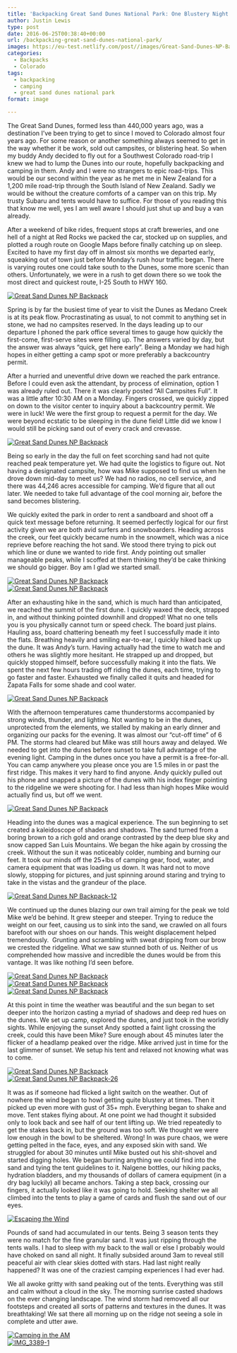 ```yaml
---
title: 'Backpacking Great Sand Dunes National Park: One Blustery Night'
author: Justin Lewis
type: post
date: 2016-06-25T00:38:40+00:00
url: /backpacking-great-sand-dunes-national-park/
images: https://eu-test.netlify.com/post//images/Great-Sand-Dunes-NP-Backpack-5-e1476585939654.jpg
categories:
  - Backpacks
  - Colorado
tags:
  - backpacking
  - camping
  - great sand dunes national park
format: image

---
```

The Great Sand Dunes, formed less than 440,000 years ago, was a destination I’ve been trying to get to since I moved to Colorado almost four years ago. For some reason or another something always seemed to get in the way whether it be work, sold out campsites, or blistering heat. So when my buddy Andy decided to fly out for a Southwest Colorado road-trip I knew we had to lump the Dunes into our route, hopefully backpacking and camping in them. Andy and I were no strangers to epic road-trips. This would be our second within the year as he met me in New Zealand for a 1,200 mile road-trip through the South Island of New Zealand. Sadly we would be without the creature comforts of a camper van on this trip. My trusty Subaru and tents would have to suffice. For those of you reading this that know me well, yes I am well aware I should just shut up and buy a van already.

After a weekend of bike rides, frequent stops at craft breweries, and one hell of a night at Red Rocks we packed the car, stocked up on supplies, and plotted a rough route on Google Maps before finally catching up on sleep. Excited to have my first day off in almost six months we departed early, squeaking out of town just before Monday’s rush hour traffic began. There is varying routes one could take south to the Dunes, some more scenic than others. Unfortunately, we were in a rush to get down there so we took the most direct and quickest route, I-25 South to HWY 160. 

<div class="ngg-gallery-singlepic-image " style="">
  <a href="http://www.elevationupgrade.com/wp-content/gallery/Great%20Sand%20Dunes/Great-Sand-Dunes-NP-Backpack-1.jpg"
		     title=""
             data-src="http://www.elevationupgrade.com/wp-content/gallery/Great%20Sand%20Dunes/Great-Sand-Dunes-NP-Backpack-1.jpg"
             data-thumbnail="http://www.elevationupgrade.com/wp-content/gallery/Great%20Sand%20Dunes/thumbs/thumbs_Great-Sand-Dunes-NP-Backpack-1.jpg"
             data-image-id="270"
             data-title="Great Sand Dunes NP Backpack"
             data-description=""
             target='_self'
             class="ngg-fancybox" rel="50986c631e2e2519c7bbc477332fa94b"> <img class="ngg-singlepic"
             src="http://www.elevationupgrade.com/wp-content/gallery/Great%20Sand%20Dunes/dynamic/Great-Sand-Dunes-NP-Backpack-1.jpg-nggid03270-ngg0dyn-0x0x100-00f0w010c010r110f110r010t010.jpg"
             alt="Great Sand Dunes NP Backpack"
             title="Great Sand Dunes NP Backpack"
 /> </a>
</div>

<!--more-->

Spring is by far the busiest time of year to visit the Dunes as Medano Creek is at its peak flow. Procrastinating as usual, to not commit to anything set in stone, we had no campsites reserved. In the days leading up to our departure I phoned the park office several times to gauge how quickly the first-come, first-serve sites were filling up. The answers varied by day, but the answer was always “quick, get here early”. Being a Monday we had high hopes in either getting a camp spot or more preferably a backcountry permit.

After a hurried and uneventful drive down we reached the park entrance. Before I could even ask the attendant, by process of elimination, option 1 was already ruled out. There it was clearly posted “All Campsites Full”. It was a little after 10:30 AM on a Monday. Fingers crossed, we quickly zipped on down to the visitor center to inquiry about a backcountry permit. We were in luck! We were the first group to request a permit for the day. We were beyond ecstatic to be sleeping in the dune field! Little did we know I would still be picking sand out of every crack and crevasse. 

<div class="ngg-gallery-singlepic-image " style="">
  <a href="http://www.elevationupgrade.com/wp-content/gallery/Great%20Sand%20Dunes/Great-Sand-Dunes-NP-Backpack-2.jpg"
		     title=""
             data-src="http://www.elevationupgrade.com/wp-content/gallery/Great%20Sand%20Dunes/Great-Sand-Dunes-NP-Backpack-2.jpg"
             data-thumbnail="http://www.elevationupgrade.com/wp-content/gallery/Great%20Sand%20Dunes/thumbs/thumbs_Great-Sand-Dunes-NP-Backpack-2.jpg"
             data-image-id="271"
             data-title="Great Sand Dunes NP Backpack"
             data-description=""
             target='_self'
             class="ngg-fancybox" rel="4b6ba6ee0441ad24eec2da082200495c"> <img class="ngg-singlepic"
             src="http://www.elevationupgrade.com/wp-content/gallery/Great%20Sand%20Dunes/dynamic/Great-Sand-Dunes-NP-Backpack-2.jpg-nggid03271-ngg0dyn-0x0x100-00f0w010c010r110f110r010t010.jpg"
             alt="Great Sand Dunes NP Backpack"
             title="Great Sand Dunes NP Backpack"
 /> </a>
</div>

Being so early in the day the full on feet scorching sand had not quite reached peak temperature yet. We had quite the logistics to figure out. Not having a designated campsite, how was Mike supposed to find us when he drove down mid-day to meet us? We had no radios, no cell service, and there was 44,246 acres accessible for camping. We’d figure that all out later. We needed to take full advantage of the cool morning air, before the sand becomes blistering.

We quickly exited the park in order to rent a sandboard and shoot off a quick text message before returning. It seemed perfectly logical for our first activity given we are both avid surfers and snowboarders. Heading across the creek, our feet quickly became numb in the snowmelt, which was a nice reprieve before reaching the hot sand. We stood there trying to pick out which line or dune we wanted to ride first. Andy pointing out smaller manageable peaks, while I scoffed at them thinking they’d be cake thinking we should go bigger. Boy am I glad we started small. 

<div class="ngg-gallery-singlepic-image " style="">
  <a href="http://www.elevationupgrade.com/wp-content/gallery/Great%20Sand%20Dunes/Great-Sand-Dunes-NP-Backpack-9.jpg"
		     title=""
             data-src="http://www.elevationupgrade.com/wp-content/gallery/Great%20Sand%20Dunes/Great-Sand-Dunes-NP-Backpack-9.jpg"
             data-thumbnail="http://www.elevationupgrade.com/wp-content/gallery/Great%20Sand%20Dunes/thumbs/thumbs_Great-Sand-Dunes-NP-Backpack-9.jpg"
             data-image-id="274"
             data-title="Great Sand Dunes NP Backpack"
             data-description=""
             target='_self'
             class="ngg-fancybox" rel="1f98c81d8ff63faab55d70334ab8bf18"> <img class="ngg-singlepic"
             src="http://www.elevationupgrade.com/wp-content/gallery/Great%20Sand%20Dunes/dynamic/Great-Sand-Dunes-NP-Backpack-9.jpg-nggid03274-ngg0dyn-0x0x100-00f0w010c010r110f110r010t010.jpg"
             alt="Great Sand Dunes NP Backpack"
             title="Great Sand Dunes NP Backpack"
 /> </a>
</div>

<div class="ngg-gallery-singlepic-image " style="">
  <a href="http://www.elevationupgrade.com/wp-content/gallery/Great%20Sand%20Dunes/Great-Sand-Dunes-NP-Backpack-3.jpg"
		     title=""
             data-src="http://www.elevationupgrade.com/wp-content/gallery/Great%20Sand%20Dunes/Great-Sand-Dunes-NP-Backpack-3.jpg"
             data-thumbnail="http://www.elevationupgrade.com/wp-content/gallery/Great%20Sand%20Dunes/thumbs/thumbs_Great-Sand-Dunes-NP-Backpack-3.jpg"
             data-image-id="272"
             data-title="Great Sand Dunes NP Backpack"
             data-description=""
             target='_self'
             class="ngg-fancybox" rel="673c5c97a6817a719e8de51309331dcc"> <img class="ngg-singlepic"
             src="http://www.elevationupgrade.com/wp-content/gallery/Great%20Sand%20Dunes/dynamic/Great-Sand-Dunes-NP-Backpack-3.jpg-nggid03272-ngg0dyn-0x0x100-00f0w010c010r110f110r010t010.jpg"
             alt="Great Sand Dunes NP Backpack"
             title="Great Sand Dunes NP Backpack"
 /> </a>
</div>

After an exhausting hike in the sand, which is much hard than anticipated, we reached the summit of the first dune. I quickly waxed the deck, strapped in, and without thinking pointed downhill and dropped! What no one tells you is you physically cannot turn or speed check. The board just plains. Hauling ass, board chattering beneath my feet I successfully made it into the flats. Breathing heavily and smiling ear-to-ear, I quickly hiked back up the dune. It was Andy’s turn. Having actually had the time to watch me and others he was slightly more hesitant. He strapped up and dropped, but quickly stopped himself, before successfully making it into the flats. We spent the next few hours trading off riding the dunes, each time, trying to go faster and faster. Exhausted we finally called it quits and headed for Zapata Falls for some shade and cool water. 

<div class="ngg-gallery-singlepic-image " style="">
  <a href="http://www.elevationupgrade.com/wp-content/gallery/Great%20Sand%20Dunes/Great-Sand-Dunes-NP-Backpack-11.jpg"
		     title=""
             data-src="http://www.elevationupgrade.com/wp-content/gallery/Great%20Sand%20Dunes/Great-Sand-Dunes-NP-Backpack-11.jpg"
             data-thumbnail="http://www.elevationupgrade.com/wp-content/gallery/Great%20Sand%20Dunes/thumbs/thumbs_Great-Sand-Dunes-NP-Backpack-11.jpg"
             data-image-id="275"
             data-title="Great Sand Dunes NP Backpack"
             data-description=""
             target='_self'
             class="ngg-fancybox" rel="5227403bb6f6aa15a393e0f1c620977f"> <img class="ngg-singlepic"
             src="http://www.elevationupgrade.com/wp-content/gallery/Great%20Sand%20Dunes/dynamic/Great-Sand-Dunes-NP-Backpack-11.jpg-nggid03275-ngg0dyn-0x0x100-00f0w010c010r110f110r010t010.jpg"
             alt="Great Sand Dunes NP Backpack"
             title="Great Sand Dunes NP Backpack"
 /> </a>
</div>

With the afternoon temperatures came thunderstorms accompanied by strong winds, thunder, and lighting. Not wanting to be in the dunes, unprotected from the elements, we stalled by making an early dinner and organizing our packs for the evening. It was almost our “cut-off time” of 6 PM. The storms had cleared but Mike was still hours away and delayed. We needed to get into the dunes before sunset to take full advantage of the evening light. Camping in the dunes once you have a permit is a free-for-all. You can camp anywhere you please once you are 1.5 miles in or past the first ridge. This makes it very hard to find anyone. Andy quickly pulled out his phone and snapped a picture of the dunes with his index finger pointing to the ridgeline we were shooting for. I had less than high hopes Mike would actually find us, but off we went. 

<div class="ngg-gallery-singlepic-image " style="">
  <a href="http://www.elevationupgrade.com/wp-content/gallery/Great%20Sand%20Dunes/Great-Sand-Dunes-NP-Backpack-13.jpg"
		     title=""
             data-src="http://www.elevationupgrade.com/wp-content/gallery/Great%20Sand%20Dunes/Great-Sand-Dunes-NP-Backpack-13.jpg"
             data-thumbnail="http://www.elevationupgrade.com/wp-content/gallery/Great%20Sand%20Dunes/thumbs/thumbs_Great-Sand-Dunes-NP-Backpack-13.jpg"
             data-image-id="277"
             data-title="Great Sand Dunes NP Backpack"
             data-description=""
             target='_self'
             class="ngg-fancybox" rel="d1c0d3080a5258c633fe603fda1ca64a"> <img class="ngg-singlepic"
             src="http://www.elevationupgrade.com/wp-content/gallery/Great%20Sand%20Dunes/dynamic/Great-Sand-Dunes-NP-Backpack-13.jpg-nggid03277-ngg0dyn-0x0x100-00f0w010c010r110f110r010t010.jpg"
             alt="Great Sand Dunes NP Backpack"
             title="Great Sand Dunes NP Backpack"
 /> </a>
</div>

Heading into the dunes was a magical experience. The sun beginning to set created a kaleidoscope of shades and shadows. The sand turned from a boring brown to a rich gold and orange contrasted by the deep blue sky and snow capped San Luis Mountains. We began the hike again by crossing the creek. Without the sun it was noticeably colder, numbing and burning our feet. It took our minds off the 25+lbs of camping gear, food, water, and camera equipment that was loading us down. It was hard not to move slowly, stopping for pictures, and just spinning around staring and trying to take in the vistas and the grandeur of the place. 

<div class="ngg-gallery-singlepic-image " style="">
  <a href="http://www.elevationupgrade.com/wp-content/gallery/Great%20Sand%20Dunes/Great-Sand-Dunes-NP-Backpack-12.jpg"
		     title=""
             data-src="http://www.elevationupgrade.com/wp-content/gallery/Great%20Sand%20Dunes/Great-Sand-Dunes-NP-Backpack-12.jpg"
             data-thumbnail="http://www.elevationupgrade.com/wp-content/gallery/Great%20Sand%20Dunes/thumbs/thumbs_Great-Sand-Dunes-NP-Backpack-12.jpg"
             data-image-id="276"
             data-title="Great Sand Dunes NP Backpack-12"
             data-description=""
             target='_self'
             class="ngg-fancybox" rel="8103c2b8abf5ce27b7d44e3445b6562a"> <img class="ngg-singlepic"
             src="http://www.elevationupgrade.com/wp-content/gallery/Great%20Sand%20Dunes/dynamic/Great-Sand-Dunes-NP-Backpack-12.jpg-nggid03276-ngg0dyn-0x0x100-00f0w010c010r110f110r010t010.jpg"
             alt="Great Sand Dunes NP Backpack-12"
             title="Great Sand Dunes NP Backpack-12"
 /> </a>
</div>

We continued up the dunes blazing our own trail aiming for the peak we told Mike we’d be behind. It grew steeper and steeper. Trying to reduce the weight on our feet, causing us to sink into the sand, we crawled on all fours barefoot with our shoes on our hands. This weight displacement helped tremendously.  Grunting and scrambling with sweat dripping from our brow we crested the ridgeline. What we saw stunned both of us. Neither of us comprehended how massive and incredible the dunes would be from this vantage. It was like nothing I’d seen before. 

<div class="ngg-gallery-singlepic-image " style="">
  <a href="http://www.elevationupgrade.com/wp-content/gallery/Great%20Sand%20Dunes/Great-Sand-Dunes-NP-Backpack-14.jpg"
		     title=""
             data-src="http://www.elevationupgrade.com/wp-content/gallery/Great%20Sand%20Dunes/Great-Sand-Dunes-NP-Backpack-14.jpg"
             data-thumbnail="http://www.elevationupgrade.com/wp-content/gallery/Great%20Sand%20Dunes/thumbs/thumbs_Great-Sand-Dunes-NP-Backpack-14.jpg"
             data-image-id="278"
             data-title="Great Sand Dunes NP Backpack"
             data-description=""
             target='_self'
             class="ngg-fancybox" rel="7f3d1e5ab2d0436ef8402c21a75f4e50"> <img class="ngg-singlepic"
             src="http://www.elevationupgrade.com/wp-content/gallery/Great%20Sand%20Dunes/dynamic/Great-Sand-Dunes-NP-Backpack-14.jpg-nggid03278-ngg0dyn-0x0x100-00f0w010c010r110f110r010t010.jpg"
             alt="Great Sand Dunes NP Backpack"
             title="Great Sand Dunes NP Backpack"
 /> </a>
</div>

<div class="ngg-gallery-singlepic-image " style="">
  <a href="http://www.elevationupgrade.com/wp-content/gallery/Great%20Sand%20Dunes/Great-Sand-Dunes-NP-Backpack-15.jpg"
		     title=""
             data-src="http://www.elevationupgrade.com/wp-content/gallery/Great%20Sand%20Dunes/Great-Sand-Dunes-NP-Backpack-15.jpg"
             data-thumbnail="http://www.elevationupgrade.com/wp-content/gallery/Great%20Sand%20Dunes/thumbs/thumbs_Great-Sand-Dunes-NP-Backpack-15.jpg"
             data-image-id="279"
             data-title="Great Sand Dunes NP Backpack"
             data-description=""
             target='_self'
             class="ngg-fancybox" rel="ef9c63e2e431444ada6697c3aa1c1ddd"> <img class="ngg-singlepic"
             src="http://www.elevationupgrade.com/wp-content/gallery/Great%20Sand%20Dunes/dynamic/Great-Sand-Dunes-NP-Backpack-15.jpg-nggid03279-ngg0dyn-0x0x100-00f0w010c010r110f110r010t010.jpg"
             alt="Great Sand Dunes NP Backpack"
             title="Great Sand Dunes NP Backpack"
 /> </a>
</div>

<div class="ngg-gallery-singlepic-image " style="">
  <a href="http://www.elevationupgrade.com/wp-content/gallery/Great%20Sand%20Dunes/Great-Sand-Dunes-NP-Backpack-21.jpg"
		     title=""
             data-src="http://www.elevationupgrade.com/wp-content/gallery/Great%20Sand%20Dunes/Great-Sand-Dunes-NP-Backpack-21.jpg"
             data-thumbnail="http://www.elevationupgrade.com/wp-content/gallery/Great%20Sand%20Dunes/thumbs/thumbs_Great-Sand-Dunes-NP-Backpack-21.jpg"
             data-image-id="282"
             data-title="Great Sand Dunes NP Backpack"
             data-description=""
             target='_self'
             class="ngg-fancybox" rel="8e985c0a60b409e94f222719fbbaa6a9"> <img class="ngg-singlepic"
             src="http://www.elevationupgrade.com/wp-content/gallery/Great%20Sand%20Dunes/dynamic/Great-Sand-Dunes-NP-Backpack-21.jpg-nggid03282-ngg0dyn-0x0x100-00f0w010c010r110f110r010t010.jpg"
             alt="Great Sand Dunes NP Backpack"
             title="Great Sand Dunes NP Backpack"
 /> </a>
</div>

At this point in time the weather was beautiful and the sun began to set deeper into the horizon casting a myriad of shadows and deep red hues on the dunes. We set up camp, explored the dunes, and just took in the worldly sights. While enjoying the sunset Andy spotted a faint light crossing the creek, could this have been Mike? Sure enough about 45 minutes later the flicker of a headlamp peaked over the ridge. Mike arrived just in time for the last glimmer of sunset. We setup his tent and relaxed not knowing what was to come. 

<div class="ngg-gallery-singlepic-image " style="">
  <a href="http://www.elevationupgrade.com/wp-content/gallery/Great%20Sand%20Dunes/Great-Sand-Dunes-NP-Backpack-24.jpg"
		     title=""
             data-src="http://www.elevationupgrade.com/wp-content/gallery/Great%20Sand%20Dunes/Great-Sand-Dunes-NP-Backpack-24.jpg"
             data-thumbnail="http://www.elevationupgrade.com/wp-content/gallery/Great%20Sand%20Dunes/thumbs/thumbs_Great-Sand-Dunes-NP-Backpack-24.jpg"
             data-image-id="285"
             data-title="Great Sand Dunes NP Backpack"
             data-description=""
             target='_self'
             class="ngg-fancybox" rel="bc7eb3589964b580fbb4a9c8b4bd9bef"> <img class="ngg-singlepic"
             src="http://www.elevationupgrade.com/wp-content/gallery/Great%20Sand%20Dunes/dynamic/Great-Sand-Dunes-NP-Backpack-24.jpg-nggid03285-ngg0dyn-0x0x100-00f0w010c010r110f110r010t010.jpg"
             alt="Great Sand Dunes NP Backpack"
             title="Great Sand Dunes NP Backpack"
 /> </a>
</div>

<div class="ngg-gallery-singlepic-image " style="">
  <a href="http://www.elevationupgrade.com/wp-content/gallery/Great%20Sand%20Dunes/Great-Sand-Dunes-NP-Backpack-26.jpg"
		     title=""
             data-src="http://www.elevationupgrade.com/wp-content/gallery/Great%20Sand%20Dunes/Great-Sand-Dunes-NP-Backpack-26.jpg"
             data-thumbnail="http://www.elevationupgrade.com/wp-content/gallery/Great%20Sand%20Dunes/thumbs/thumbs_Great-Sand-Dunes-NP-Backpack-26.jpg"
             data-image-id="286"
             data-title="Great Sand Dunes NP Backpack-26"
             data-description=""
             target='_self'
             class="ngg-fancybox" rel="6b0dcb8760c779b45a86c7e2f6814ffa"> <img class="ngg-singlepic"
             src="http://www.elevationupgrade.com/wp-content/gallery/Great%20Sand%20Dunes/dynamic/Great-Sand-Dunes-NP-Backpack-26.jpg-nggid03286-ngg0dyn-0x0x100-00f0w010c010r110f110r010t010.jpg"
             alt="Great Sand Dunes NP Backpack-26"
             title="Great Sand Dunes NP Backpack-26"
 /> </a>
</div>

It was as if someone had flicked a light switch on the weather. Out of nowhere the wind began to howl getting quite blustery at times. Then it picked up even more with gust of 35+ mph. Everything began to shake and move. Tent stakes flying about. At one point we had thought it subsided only to look back and see half of our tent lifting up. We tried repeatedly to get the stakes back in, but the ground was too soft. We thought we were low enough in the bowl to be sheltered. Wrong! In was pure chaos, we were getting pelted in the face, eyes, and any exposed skin with sand. We struggled for about 30 minutes until Mike busted out his shit-shovel and started digging holes. We began burring anything we could find into the sand and tying the tent guidelines to it. Nalgene bottles, our hiking packs, hydration bladders, and my thousands of dollars of camera equipment (in a dry bag luckily) all became anchors. Taking a step back, crossing our fingers, it actually looked like it was going to hold. Seeking shelter we all climbed into the tents to play a game of cards and flush the sand out of our eyes. 

<div class="ngg-gallery-singlepic-image " style="">
  <a href="http://www.elevationupgrade.com/wp-content/gallery/Great%20Sand%20Dunes/IMG_3384-1.JPG"
		     title=""
             data-src="http://www.elevationupgrade.com/wp-content/gallery/Great%20Sand%20Dunes/IMG_3384-1.JPG"
             data-thumbnail="http://www.elevationupgrade.com/wp-content/gallery/Great%20Sand%20Dunes/thumbs/thumbs_IMG_3384-1.JPG"
             data-image-id="291"
             data-title="Escaping the Wind"
             data-description=""
             target='_self'
             class="ngg-fancybox" rel="42c64afb1936d5b08a1868fc6d9f3c00"> <img class="ngg-singlepic"
             src="http://www.elevationupgrade.com/wp-content/gallery/Great%20Sand%20Dunes/dynamic/IMG_3384-1.JPG-nggid03291-ngg0dyn-0x0x100-00f0w010c010r110f110r010t010.JPG"
             alt="Escaping the Wind"
             title="Escaping the Wind"
 /> </a>
</div>

Pounds of sand had accumulated in our tents. Being 3 season tents they were no match for the fine granular sand. It was just ripping through the tents walls. I had to sleep with my back to the wall or else I probably would have choked on sand all night. It finally subsided around 3am to reveal still peaceful air with clear skies dotted with stars. Had last night really happened? It was one of the craziest camping experiences I had ever had.

We all awoke gritty with sand peaking out of the tents. Everything was still and calm without a cloud in the sky. The morning sunrise casted shadows on the ever changing landscape. The wind storm had removed all our footsteps and created all sorts of patterns and textures in the dunes. It was breathtaking! We sat there all morning up on the ridge not seeing a sole in complete and utter awe. 

<div class="ngg-gallery-singlepic-image " style="">
  <a href="http://www.elevationupgrade.com/wp-content/gallery/Great%20Sand%20Dunes/IMG_3388-1.JPG"
		     title=""
             data-src="http://www.elevationupgrade.com/wp-content/gallery/Great%20Sand%20Dunes/IMG_3388-1.JPG"
             data-thumbnail="http://www.elevationupgrade.com/wp-content/gallery/Great%20Sand%20Dunes/thumbs/thumbs_IMG_3388-1.JPG"
             data-image-id="292"
             data-title="Camping in the AM"
             data-description=""
             target='_self'
             class="ngg-fancybox" rel="45f7b9c04267ce6529b481633c87da7e"> <img class="ngg-singlepic"
             src="http://www.elevationupgrade.com/wp-content/gallery/Great%20Sand%20Dunes/dynamic/IMG_3388-1.JPG-nggid03292-ngg0dyn-0x0x100-00f0w010c010r110f110r010t010.JPG"
             alt="Camping in the AM"
             title="Camping in the AM"
 /> </a>
</div>

<div class="ngg-gallery-singlepic-image " style="">
  <a href="http://www.elevationupgrade.com/wp-content/gallery/Great%20Sand%20Dunes/IMG_3389-1.JPG"
		     title=""
             data-src="http://www.elevationupgrade.com/wp-content/gallery/Great%20Sand%20Dunes/IMG_3389-1.JPG"
             data-thumbnail="http://www.elevationupgrade.com/wp-content/gallery/Great%20Sand%20Dunes/thumbs/thumbs_IMG_3389-1.JPG"
             data-image-id="293"
             data-title="IMG_3389-1"
             data-description=""
             target='_self'
             class="ngg-fancybox" rel="daf4ad2d7d8de142cf9cd24ef744ac14"> <img class="ngg-singlepic"
             src="http://www.elevationupgrade.com/wp-content/gallery/Great%20Sand%20Dunes/dynamic/IMG_3389-1.JPG-nggid03293-ngg0dyn-0x0x100-00f0w010c010r110f110r010t010.JPG"
             alt="IMG_3389-1"
             title="IMG_3389-1"
 /> </a>
</div>

&nbsp;